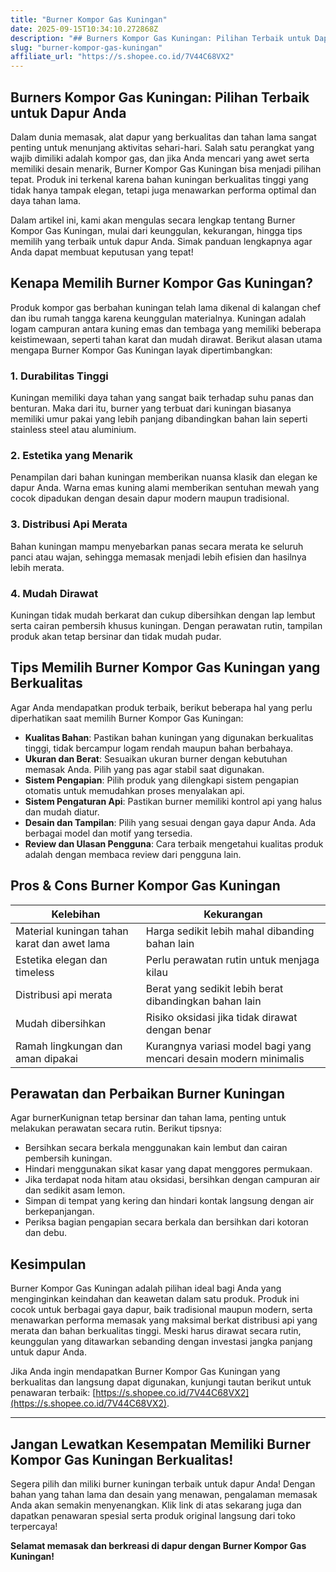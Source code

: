 ```yaml
---
title: "Burner Kompor Gas Kuningan"
date: 2025-09-15T10:34:10.272868Z
description: "## Burners Kompor Gas Kuningan: Pilihan Terbaik untuk Dapur Anda..."
slug: "burner-kompor-gas-kuningan"
affiliate_url: "https://s.shopee.co.id/7V44C68VX2"
---
```

## Burners Kompor Gas Kuningan: Pilihan Terbaik untuk Dapur Anda

Dalam dunia memasak, alat dapur yang berkualitas dan tahan lama sangat penting untuk menunjang aktivitas sehari-hari. Salah satu perangkat yang wajib dimiliki adalah kompor gas, dan jika Anda mencari yang awet serta memiliki desain menarik, Burner Kompor Gas Kuningan bisa menjadi pilihan tepat. Produk ini terkenal karena bahan kuningan berkualitas tinggi yang tidak hanya tampak elegan, tetapi juga menawarkan performa optimal dan daya tahan lama.

Dalam artikel ini, kami akan mengulas secara lengkap tentang Burner Kompor Gas Kuningan, mulai dari keunggulan, kekurangan, hingga tips memilih yang terbaik untuk dapur Anda. Simak panduan lengkapnya agar Anda dapat membuat keputusan yang tepat!

## Kenapa Memilih Burner Kompor Gas Kuningan?

Produk kompor gas berbahan kuningan telah lama dikenal di kalangan chef dan ibu rumah tangga karena keunggulan materialnya. Kuningan adalah logam campuran antara kuning emas dan tembaga yang memiliki beberapa keistimewaan, seperti tahan karat dan mudah dirawat. Berikut alasan utama mengapa Burner Kompor Gas Kuningan layak dipertimbangkan:

### 1. Durabilitas Tinggi

Kuningan memiliki daya tahan yang sangat baik terhadap suhu panas dan benturan. Maka dari itu, burner yang terbuat dari kuningan biasanya memiliki umur pakai yang lebih panjang dibandingkan bahan lain seperti stainless steel atau aluminium.

### 2. Estetika yang Menarik

Penampilan dari bahan kuningan memberikan nuansa klasik dan elegan ke dapur Anda. Warna emas kuning alami memberikan sentuhan mewah yang cocok dipadukan dengan desain dapur modern maupun tradisional.

### 3. Distribusi Api Merata

Bahan kuningan mampu menyebarkan panas secara merata ke seluruh panci atau wajan, sehingga memasak menjadi lebih efisien dan hasilnya lebih merata.

### 4. Mudah Dirawat

Kuningan tidak mudah berkarat dan cukup dibersihkan dengan lap lembut serta cairan pembersih khusus kuningan. Dengan perawatan rutin, tampilan produk akan tetap bersinar dan tidak mudah pudar.

## Tips Memilih Burner Kompor Gas Kuningan yang Berkualitas

Agar Anda mendapatkan produk terbaik, berikut beberapa hal yang perlu diperhatikan saat memilih Burner Kompor Gas Kuningan:

- **Kualitas Bahan**: Pastikan bahan kuningan yang digunakan berkualitas tinggi, tidak bercampur logam rendah maupun bahan berbahaya.
- **Ukuran dan Berat**: Sesuaikan ukuran burner dengan kebutuhan memasak Anda. Pilih yang pas agar stabil saat digunakan.
- **Sistem Pengapian**: Pilih produk yang dilengkapi sistem pengapian otomatis untuk memudahkan proses menyalakan api.
- **Sistem Pengaturan Api**: Pastikan burner memiliki kontrol api yang halus dan mudah diatur.
- **Desain dan Tampilan**: Pilih yang sesuai dengan gaya dapur Anda. Ada berbagai model dan motif yang tersedia.
- **Review dan Ulasan Pengguna**: Cara terbaik mengetahui kualitas produk adalah dengan membaca review dari pengguna lain.

## Pros & Cons Burner Kompor Gas Kuningan

| Kelebihan | Kekurangan |
| --- | --- |
| Material kuningan tahan karat dan awet lama | Harga sedikit lebih mahal dibanding bahan lain |
| Estetika elegan dan timeless | Perlu perawatan rutin untuk menjaga kilau |
| Distribusi api merata | Berat yang sedikit lebih berat dibandingkan bahan lain |
| Mudah dibersihkan | Risiko oksidasi jika tidak dirawat dengan benar |
| Ramah lingkungan dan aman dipakai | Kurangnya variasi model bagi yang mencari desain modern minimalis |

## Perawatan dan Perbaikan Burner Kuningan

Agar burnerKunignan tetap bersinar dan tahan lama, penting untuk melakukan perawatan secara rutin. Berikut tipsnya:

- Bersihkan secara berkala menggunakan kain lembut dan cairan pembersih kuningan.
- Hindari menggunakan sikat kasar yang dapat menggores permukaan.
- Jika terdapat noda hitam atau oksidasi, bersihkan dengan campuran air dan sedikit asam lemon.
- Simpan di tempat yang kering dan hindari kontak langsung dengan air berkepanjangan.
- Periksa bagian pengapian secara berkala dan bersihkan dari kotoran dan debu.

## Kesimpulan

Burner Kompor Gas Kuningan adalah pilihan ideal bagi Anda yang menginginkan keindahan dan keawetan dalam satu produk. Produk ini cocok untuk berbagai gaya dapur, baik tradisional maupun modern, serta menawarkan performa memasak yang maksimal berkat distribusi api yang merata dan bahan berkualitas tinggi. Meski harus dirawat secara rutin, keunggulan yang ditawarkan sebanding dengan investasi jangka panjang untuk dapur Anda.

Jika Anda ingin mendapatkan Burner Kompor Gas Kuningan yang berkualitas dan langsung dapat digunakan, kunjungi tautan berikut untuk penawaran terbaik: [https://s.shopee.co.id/7V44C68VX2](https://s.shopee.co.id/7V44C68VX2).

---

## Jangan Lewatkan Kesempatan Memiliki Burner Kompor Gas Kuningan Berkualitas!

Segera pilih dan miliki burner kuningan terbaik untuk dapur Anda! Dengan bahan yang tahan lama dan desain yang menawan, pengalaman memasak Anda akan semakin menyenangkan. Klik link di atas sekarang juga dan dapatkan penawaran spesial serta produk original langsung dari toko terpercaya!

**Selamat memasak dan berkreasi di dapur dengan Burner Kompor Gas Kuningan!**